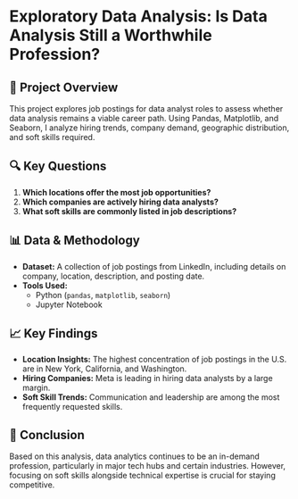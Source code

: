 # Exploratory Data Analysis: Is Data Analysis Still a Worthwhile Profession?

## 📌 Project Overview
This project explores job postings for data analyst roles to assess whether data analysis remains a viable career path. Using Pandas, Matplotlib, and Seaborn, I analyze hiring trends, company demand, geographic distribution, and soft skills required.

## 🔍 Key Questions
1. **Which locations offer the most job opportunities?**
2. **Which companies are actively hiring data analysts?**
3. **What soft skills are commonly listed in job descriptions?**

## 📊 Data & Methodology
- **Dataset:** A collection of job postings from LinkedIn, including details on company, location, description, and posting date.
- **Tools Used:** 
  - Python (`pandas`, `matplotlib`, `seaborn`)
  - Jupyter Notebook

## 📈 Key Findings
- **Location Insights:** The highest concentration of job postings in the U.S. are in New York, California, and Washington.
- **Hiring Companies:** Meta is leading in hiring data analysts by a large margin.
- **Soft Skill Trends:** Communication and leadership are among the most frequently requested skills.

## 🚀 Conclusion
Based on this analysis, data analytics continues to be an in-demand profession, particularly in major tech hubs and certain industries. However, focusing on soft skills alongside technical expertise is crucial for staying competitive.
